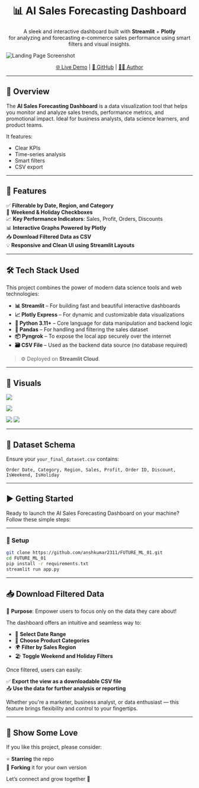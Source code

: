 <h1 align="center">📊 AI Sales Forecasting Dashboard</h1>
<p align="center">
  A sleek and interactive dashboard built with <strong>Streamlit</strong> + <strong>Plotly</strong><br>
  for analyzing and forecasting e-commerce sales performance using smart filters and visual insights.
</p>
<p align="center">
  
![Landing Page Screenshot](https://github.com/anshkumar2311/FUTURE_ML_01/blob/main/Assets/Screenshot_20250727_222412.png)
</p>

<p align="center">
  <a href="https://aisalesforecasting.streamlit.app/">🌐 Live Demo</a> |
  <a href="https://github.com/anshkumar2311/FUTURE_ML_01">🔗 GitHub</a> |
  <a href="https://www.linkedin.com/in/ansh-kumar-747009311/">👨‍💻 Author</a>
</p>

---

## 🚀 Overview

The **AI Sales Forecasting Dashboard** is a data visualization tool that helps you monitor and analyze sales trends, performance metrics, and promotional impact. Ideal for business analysts, data science learners, and product teams.

It features:
- Clear KPIs
- Time-series analysis
- Smart filters
- CSV export

---

## 🧩 Features

✅ **Filterable by Date, Region, and Category**  
📅 **Weekend & Holiday Checkboxes**  
📈 **Key Performance Indicators**: Sales, Profit, Orders, Discounts  
📊 **Interactive Graphs Powered by Plotly**  
📥 **Download Filtered Data as CSV**  
💡 **Responsive and Clean UI using Streamlit Layouts**

---

## 🛠 Tech Stack Used

This project combines the power of modern data science tools and web technologies:

- **📊 Streamlit** – For building fast and beautiful interactive dashboards
- **📈 Plotly Express** – For dynamic and customizable data visualizations
- **🐍 Python 3.11+** – Core language for data manipulation and backend logic
- **🧮 Pandas** – For handling and filtering the sales dataset
- **📦 Pyngrok** – To expose the local app securely over the internet
- **🗃️ CSV File** – Used as the backend data source (no database required)

> ⚙️ Deployed on **Streamlit Cloud**.

---

## 📌 Visuals
![](https://github.com/anshkumar2311/FUTURE_ML_01/blob/main/Assets/download%20(1).png)
 
![](https://github.com/anshkumar2311/FUTURE_ML_01/blob/main/Assets/Screenshot_20250727_222450.png)

![](https://github.com/anshkumar2311/FUTURE_ML_01/blob/main/Assets/download%20(2).png)
![](https://github.com/anshkumar2311/FUTURE_ML_01/blob/main/Assets/Screenshot_20250727_222926.png)

---

## 📁 Dataset Schema

Ensure your `your_final_dataset.csv` contains:

```csv
Order Date, Category, Region, Sales, Profit, Order ID, Discount, IsWeekend, IsHoliday
```
---

## ▶️ Getting Started

Ready to launch the AI Sales Forecasting Dashboard on your machine? Follow these simple steps:

---

### 🔧 Setup

```bash
git clone https://github.com/anshkumar2311/FUTURE_ML_01.git
cd FUTURE_ML_01
pip install -r requirements.txt
streamlit run app.py
```
---

## 📥 Download Filtered Data

🎯 **Purpose**: Empower users to focus only on the data they care about!

The dashboard offers an intuitive and seamless way to:

- 📅 **Select Date Range**
- 🛒 **Choose Product Categories**
- 🌍 **Filter by Sales Region**
- 🏖️ **Toggle Weekend and Holiday Filters**

Once filtered, users can easily:

✅ **Export the view as a downloadable CSV file**  
📤 **Use the data for further analysis or reporting**

Whether you're a marketer, business analyst, or data enthusiast — this feature brings flexibility and control to your fingertips.

---

## 🌟 Show Some Love

If you like this project, please consider:

⭐️ **Starring** the repo  
🍴 **Forking** it for your own version  

Let’s connect and grow together 🚀

